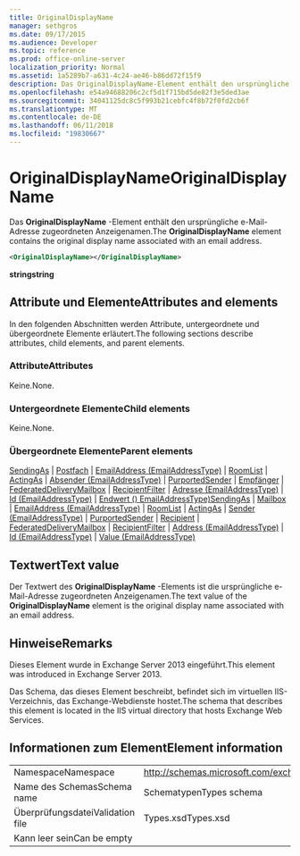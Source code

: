 ```yaml
---
title: OriginalDisplayName
manager: sethgros
ms.date: 09/17/2015
ms.audience: Developer
ms.topic: reference
ms.prod: office-online-server
localization_priority: Normal
ms.assetid: 1a5289b7-a631-4c24-ae46-b86dd72f15f9
description: Das OriginalDisplayName-Element enthält den ursprüngliche e-Mail-Adresse zugeordneten Anzeigenamen.
ms.openlocfilehash: e54a94688206c2cf5d1f715bd5de82f3e5ded3ae
ms.sourcegitcommit: 34041125dc8c5f993b21cebfc4f8b72f0fd2cb6f
ms.translationtype: MT
ms.contentlocale: de-DE
ms.lasthandoff: 06/11/2018
ms.locfileid: "19830667"
---
```

# <a name="originaldisplayname"></a><span data-ttu-id="9d8f3-103">OriginalDisplayName</span><span class="sxs-lookup"><span data-stu-id="9d8f3-103">OriginalDisplayName</span></span>

<span data-ttu-id="9d8f3-104">Das **OriginalDisplayName** -Element enthält den ursprüngliche e-Mail-Adresse zugeordneten Anzeigenamen.</span><span class="sxs-lookup"><span data-stu-id="9d8f3-104">The **OriginalDisplayName** element contains the original display name associated with an email address.</span></span> 
  
```XML
<OriginalDisplayName></OriginalDisplayName>
```

 <span data-ttu-id="9d8f3-105">**string**</span><span class="sxs-lookup"><span data-stu-id="9d8f3-105">**string**</span></span>
## <a name="attributes-and-elements"></a><span data-ttu-id="9d8f3-106">Attribute und Elemente</span><span class="sxs-lookup"><span data-stu-id="9d8f3-106">Attributes and elements</span></span>

<span data-ttu-id="9d8f3-107">In den folgenden Abschnitten werden Attribute, untergeordnete und übergeordnete Elemente erläutert.</span><span class="sxs-lookup"><span data-stu-id="9d8f3-107">The following sections describe attributes, child elements, and parent elements.</span></span>
  
### <a name="attributes"></a><span data-ttu-id="9d8f3-108">Attribute</span><span class="sxs-lookup"><span data-stu-id="9d8f3-108">Attributes</span></span>

<span data-ttu-id="9d8f3-109">Keine.</span><span class="sxs-lookup"><span data-stu-id="9d8f3-109">None.</span></span>
  
### <a name="child-elements"></a><span data-ttu-id="9d8f3-110">Untergeordnete Elemente</span><span class="sxs-lookup"><span data-stu-id="9d8f3-110">Child elements</span></span>

<span data-ttu-id="9d8f3-111">Keine.</span><span class="sxs-lookup"><span data-stu-id="9d8f3-111">None.</span></span>
  
### <a name="parent-elements"></a><span data-ttu-id="9d8f3-112">Übergeordnete Elemente</span><span class="sxs-lookup"><span data-stu-id="9d8f3-112">Parent elements</span></span>

<span data-ttu-id="9d8f3-113">[SendingAs](sendingas.md) | [Postfach](mailbox.md) | [EmailAddress (EmailAddressType)](emailaddress-emailaddresstype.md) | [RoomList](roomlist.md) | [ActingAs](actingas.md) | [Absender (EmailAddressType)](sender-emailaddresstype.md) | [PurportedSender](purportedsender.md)  |  [Empfänger](recipient.md) | [FederatedDeliveryMailbox](federateddeliverymailbox.md) | [RecipientFilter](recipientfilter.md) | [Adresse (EmailAddressType)](address-emailaddresstype.md) | [Id (EmailAddressType)](id-emailaddresstype.md) | [Endwert () EmailAddressType)](value-emailaddresstype.md)</span><span class="sxs-lookup"><span data-stu-id="9d8f3-113">[SendingAs](sendingas.md) | [Mailbox](mailbox.md) | [EmailAddress (EmailAddressType)](emailaddress-emailaddresstype.md) | [RoomList](roomlist.md) | [ActingAs](actingas.md) | [Sender (EmailAddressType)](sender-emailaddresstype.md) | [PurportedSender](purportedsender.md) | [Recipient](recipient.md) | [FederatedDeliveryMailbox](federateddeliverymailbox.md) | [RecipientFilter](recipientfilter.md) | [Address (EmailAddressType)](address-emailaddresstype.md) | [Id (EmailAddressType)](id-emailaddresstype.md) | [Value (EmailAddressType)](value-emailaddresstype.md)</span></span>
  
## <a name="text-value"></a><span data-ttu-id="9d8f3-114">Textwert</span><span class="sxs-lookup"><span data-stu-id="9d8f3-114">Text value</span></span>

<span data-ttu-id="9d8f3-115">Der Textwert des **OriginalDisplayName** -Elements ist die ursprüngliche e-Mail-Adresse zugeordneten Anzeigenamen.</span><span class="sxs-lookup"><span data-stu-id="9d8f3-115">The text value of the **OriginalDisplayName** element is the original display name associated with an email address.</span></span> 
  
## <a name="remarks"></a><span data-ttu-id="9d8f3-116">Hinweise</span><span class="sxs-lookup"><span data-stu-id="9d8f3-116">Remarks</span></span>

<span data-ttu-id="9d8f3-117">Dieses Element wurde in Exchange Server 2013 eingeführt.</span><span class="sxs-lookup"><span data-stu-id="9d8f3-117">This element was introduced in Exchange Server 2013.</span></span>
  
<span data-ttu-id="9d8f3-118">Das Schema, das dieses Element beschreibt, befindet sich im virtuellen IIS-Verzeichnis, das Exchange-Webdienste hostet.</span><span class="sxs-lookup"><span data-stu-id="9d8f3-118">The schema that describes this element is located in the IIS virtual directory that hosts Exchange Web Services.</span></span>
  
## <a name="element-information"></a><span data-ttu-id="9d8f3-119">Informationen zum Element</span><span class="sxs-lookup"><span data-stu-id="9d8f3-119">Element information</span></span>

|||
|:-----|:-----|
|<span data-ttu-id="9d8f3-120">Namespace</span><span class="sxs-lookup"><span data-stu-id="9d8f3-120">Namespace</span></span>  <br/> |http://schemas.microsoft.com/exchange/services/2006/types  <br/> |
|<span data-ttu-id="9d8f3-121">Name des Schemas</span><span class="sxs-lookup"><span data-stu-id="9d8f3-121">Schema name</span></span>  <br/> |<span data-ttu-id="9d8f3-122">Schematypen</span><span class="sxs-lookup"><span data-stu-id="9d8f3-122">Types schema</span></span>  <br/> |
|<span data-ttu-id="9d8f3-123">Überprüfungsdatei</span><span class="sxs-lookup"><span data-stu-id="9d8f3-123">Validation file</span></span>  <br/> |<span data-ttu-id="9d8f3-124">Types.xsd</span><span class="sxs-lookup"><span data-stu-id="9d8f3-124">Types.xsd</span></span>  <br/> |
|<span data-ttu-id="9d8f3-125">Kann leer sein</span><span class="sxs-lookup"><span data-stu-id="9d8f3-125">Can be empty</span></span>  <br/> ||
   

